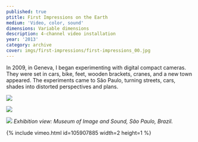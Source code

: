 ```yaml
---
published: true
ptitle: First Impressions on the Earth
medium: 'Video, color, sound'
dimensions: Variable dimensions
description: 4-channel video installation
year: '2013'
category: archive
cover: imgs/first-impressions/first-impressions_00.jpg
---
```

In 2009, in Geneva, I began experimenting with digital compact cameras. They were set in cars, bike, feet, wooden brackets, cranes, and a new town appeared. The experiments came to São Paulo, turning streets, cars, shades into distorted perspectives and plans.

![]({{site.baseurl}}/imgs/first-impressions/first-impressions_01.jpg)

![]({{site.baseurl}}/imgs/first-impressions/first-impressions_02.jpg)

![]({{site.baseurl}}/imgs/first-impressions/first-impressions_03.jpg)
_Exhibition view: Museum of Image and Sound, São Paulo, Brazil._

{% include vimeo.html id=105907885 width=2 height=1 %}
